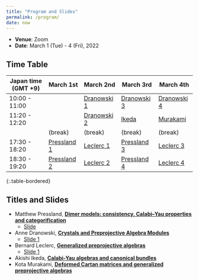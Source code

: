 ```yaml
---
title: "Program and Slides"
permalink: /program/
date: now
---
```


- **Venue**: Zoom
- **Date**: March 1 (Tue) - 4 (Fri), 2022

## Time Table


|Japan time (GMT +9)| March 1st | March 2nd | March 3rd | March 4th |
|---|---|---|---|---|
| 10:00 - 11:00 |  | [Dranowski 1](/ppacya/abstracts/#anne-dranowski) | [Dranowski 3](ppacya/abstracts/#anne-dranowski) | [Dranowski 4](/ppacya/abstracts/#anne-dranowski) |
| 11:20 - 12:20  |  | [Dranowski 2](/ppacya/abstracts/#anne-dranowski) | [Ikeda](/ppacya/abstracts/#akishi-ikeda) | [Murakami](/ppacya/abstracts/#kota-murakami) |
| | (break) | (break) | (break) | (break) |
| 17:30 - 18:20 | [Pressland 1](/ppacya/abstracts/#matthew-pressland) | [Leclerc 1](/ppacya/abstracts/#bernard-leclerc) | [Pressland 3](/ppacya/abstracts/#matthew-pressland) | [Leclerc 3](/ppacya/abstracts/#bernard-leclerc)
| 18:30 - 19:20 | [Pressland 2](/ppacya/abstracts/#matthew-pressland) | [Leclerc 2](/ppacya/abstracts/#bernard-leclerc) | [Pressland 4](/ppacya/abstracts/#matthew-pressland) | [Leclerc 4](/ppacya/abstracts/#bernard-leclerc)
{:.table-bordered}

## Titles and Slides

- Matthew Pressland, [**Dimer models: consistency, Calabi–Yau properties and categorification**](/ppacya/abstracts/#matthew-pressland)
  - [Slide](/ppacya/slides/Pressland-2022-03-01.pdf)
- Anne Dranowski, [**Crystals and Preprojective Algebra Modules**](/ppacya/abstracts/#anne-dranowski)
  - [Slide 1](/ppacya/slides/Dranowski-2022-03-02.pdf)
- Bernard Leclerc, [**Generalized preprojective algebras**](/ppacya/abstracts/#bernard-leclerc)
  - [Slide 1](/ppacya/slides/Leclerc-2022-03-02.pdf)
- Akishi Ikeda, [**Calabi-Yau algebras and canonical bundles**](/ppacya/abstracts/#akishi-ikeda)
- Kota Murakami, [**Deformed Cartan matrices and generalized preprojective algebras**](/ppacya/abstracts/#kota-murakami)
